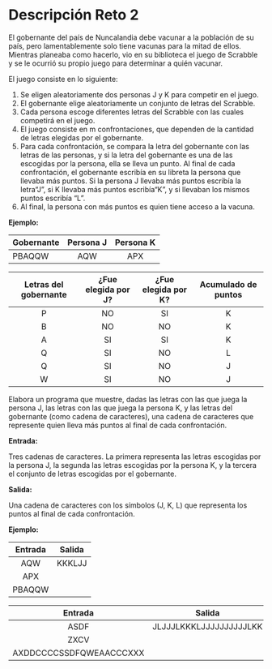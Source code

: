 # Descripción Reto 2

El gobernante del país de Nuncalandia debe vacunar a la población de su país, pero lamentablemente solo tiene vacunas para la mitad de ellos. Mientras planeaba como hacerlo, vio en su biblioteca el juego de Scrabble y se le ocurrió su propio juego para determinar a quién vacunar.

El juego consiste en lo siguiente:

1.  Se eligen aleatoriamente dos personas J y K para competir en el juego.
2.  El gobernante elige aleatoriamente un conjunto de letras del Scrabble.
3.  Cada persona escoge diferentes letras del Scrabble con las cuales competirá en el juego.
4.  El juego consiste en m confrontaciones, que dependen de la cantidad de letras elegidas por el gobernante.
5.  Para cada confrontación, se compara la letra del gobernante con las letras de las personas, y si la letra del gobernante es una de las escogidas por la persona, ella se lleva un punto. Al final de cada confrontación, el gobernante escribía en su libreta la persona que llevaba más puntos. Si la persona J llevaba más puntos escribía la letra“J”, si K llevaba más puntos escribía“K”, y si llevaban los mismos puntos escribía “L”.
6.  Al final, la persona con más puntos es quien tiene acceso a la vacuna.

**Ejemplo:**

| Gobernante  | Persona J  | Persona K |
| :------------ |:---------------:|:-----:|
| PBAQQW      | AQW | APX |

| Letras del gobernante  | ¿Fue elegida por J?  | ¿Fue elegida por K? | Acumulado de puntos|
| :------------:|:---------------:|:-----:|:-----:|
| P      | NO | SI | K |
| B      | NO | NO | K |
| A      | SI | SI | K |
| Q      | SI | NO | L |
| Q      | SI | NO | J |
| W      | SI | NO | J |
                 

Elabora un programa que muestre, dadas las letras con las que juega la persona J, las letras con las que juega la persona K, y las letras del gobernante (como cadena de caracteres), una cadena de caracteres que represente quien lleva más puntos al final de cada confrontación.

**Entrada:**

Tres cadenas de caracteres. La primera representa las letras escogidas por la persona J, la segunda las letras escogidas por la persona K, y la tercera el conjunto de letras escogidas por el gobernante.

**Salida:**

Una cadena de caracteres con los símbolos (J, K, L) que representa los puntos al final de cada confrontación.

**Ejemplo:**

| Entrada      | Salida |
|:---------:|:-----:|
| AQW  | KKKLJJ |
| APX     |    |
| PBAQQW   |     |

| Entrada      | Salida |
|:---------:|:-----:|
| ASDF      |    JLJJJLKKKLJJJJJJJJJJLKK |
| ZXCV      |     |
| AXDDCCCCSSDFQWEAACCCXXX  |      |
